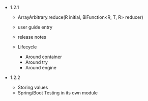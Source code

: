 - 1.2.1

  - ArrayArbitrary.reduce(R initial, BiFunction<R, T, R> reducer)
  - user guide entry
  - release notes

  - Lifecycle
    - Around container
    - Around try
    - Around engine
  
- 1.2.2

  - Storing values
  - Spring/Boot Testing in its own module
 

